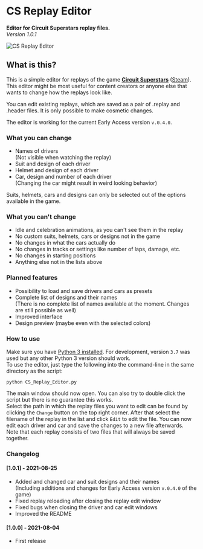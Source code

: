 # CS Replay Editor
**Editor for Circuit Superstars replay files.**\
*Version 1.0.1*

![CS Replay Editor](media/readme_header.gif)

## What is this?
This is a simple editor for replays of the game [**Circuit Superstars**](https://www.originalfiregames.com/circuit-superstars "Circuit Superstars") ([Steam](https://store.steampowered.com/app/1097130/Circuit_Superstars/ "Circuit Superstars on Steam")).\
This editor might be most useful for content creators or anyone else that wants to change how the replays look like.

You can edit existing replays, which are saved as a pair of .replay and .header files.
It is only possible to make cosmetic changes.

The editor is working for the current Early Access version `v.0.4.0`.

### What you can change
- Names of drivers\
  (Not visible when watching the replay)
- Suit and design of each driver
- Helmet and design of each driver
- Car, design and number of each driver\
  (Changing the car might result in weird looking behavior)

Suits, helmets, cars and designs can only be selected out of the options available in the game.

### What you can't change
- Idle and celebration animations, as you can't see them in the replay
- No custom suits, helmets, cars or designs not in the game
- No changes in what the cars actually do
- No changes in tracks or settings like number of laps, damage, etc.
- No changes in starting positions
- Anything else not in the lists above

### Planned features
- Possibility to load and save drivers and cars as presets
- Complete list of designs and their names\
  (There is no complete list of names available at the moment. Changes are still possible as well)
- Improved interface
- Design preview (maybe even with the selected colors)

### How to use
Make sure you have [Python 3 installed](https://www.python.org/downloads/ 'Install Python 3'). For development, version `3.7` was used but any other Python 3 version should work.\
To use the editor, just type the following into the command-line in the same directory as the script:
```shell
python CS_Replay_Editor.py
```
The main window should now open. You can also try to double click the script but there is no guarantee this works.\
Select the path in which the replay files you want to edit can be found by clicking the `Change` button on the top right corner. After that select the filename of the replay in the list and click `Edit` to edit the file. You can now edit each driver and car and save the changes to a new file afterwards.\
Note that each replay consists of two files that will always be saved together.

### Changelog
#### [1.0.1] - 2021-08-25
- Added and changed car and suit designs and their names\
  (Including additions and changes for Early Access version `v.0.4.0` of the game)
- Fixed replay reloading after closing the replay edit window
- Fixed bugs when closing the driver and car edit windows
- Improved the README
#### [1.0.0] - 2021-08-04
- First release

